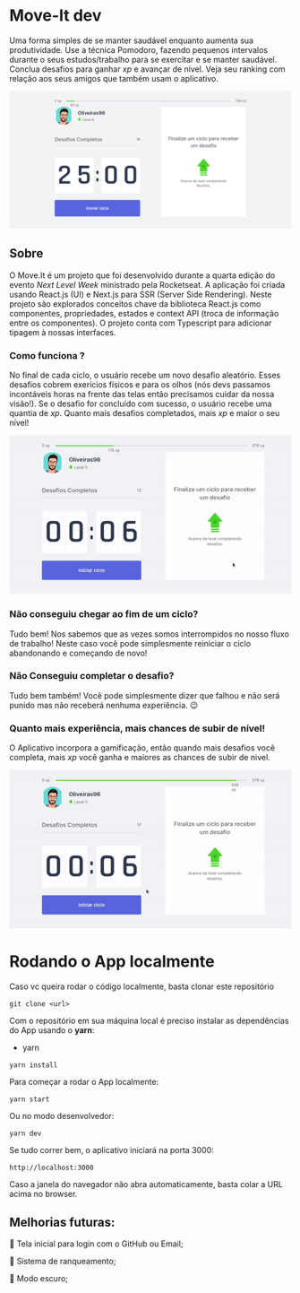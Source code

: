 # Move-It dev

Uma forma simples de se manter saudável enquanto aumenta sua produtividade. Use a técnica Pomodoro, fazendo pequenos intervalos durante o seus estudos/trabalho para se exercitar e se manter saudável. Conclua desafios para ganhar *xp* e avançar de nível. Veja seu ranking com relação aos seus amigos que também usam o aplicativo.

![alt-text](/img/app-inicio.png)

## Sobre

O Move.It é um projeto que foi desenvolvido durante a quarta edição do evento *Next Level Week* ministrado pela Rocketseat. A aplicação foi criada usando React.js (UI) e Next.js para SSR (Server Side Rendering). Neste projeto são explorados conceitos chave da biblioteca React.js como componentes, propriedades, estados e context API (troca de informação entre os componentes). O projeto conta com Typescript para adicionar tipagem à nossas interfaces.

### Como funciona ?

No final de cada ciclo, o usuário recebe um novo desafio aleatório. Esses desafios cobrem exerícios físicos e para os olhos (nós devs passamos incontáveis horas na frente das telas então precisamos cuidar da nossa visão!). Se o desafio for concluído com sucesso, o usuário recebe uma quantia de *xp*. Quanto mais desafios completados, mais *xp* e maior o seu nível!

![alt-text](/img/app-presentation.gif)

### Não conseguiu chegar ao fim de um ciclo? 

Tudo bem! Nos sabemos que as vezes somos interrompidos no nosso fluxo de trabalho! Neste caso você pode simplesmente reiniciar o ciclo abandonando e começando de novo!

### Não Conseguiu completar o desafio? 

Tudo bem também! Você pode simplesmente dizer que falhou e não será punido mas não receberá nenhuma experiência. :wink:

### Quanto mais experiência, mais chances de subir de nível!

 O Aplicativo incorpora a gamificação, então quando mais desafios você completa, mais *xp* você ganha e maiores as chances de subir de nivel.

![alt-text](/img/level-up.gif)

# Rodando o App localmente

Caso vc queira rodar o código localmente, basta clonar este repositório

```
git clone <url>
```

Com o repositório em sua máquina local é preciso instalar as dependências do App usando o **yarn**:


- yarn 
```
yarn install
```

Para começar a rodar o App localmente:
```
yarn start
```

Ou no modo desenvolvedor:
```
yarn dev
```

Se tudo correr bem, o aplicativo iniciará na porta 3000:

```
http://localhost:3000
```

Caso a janela do navegador não abra automaticamente, basta colar a URL acima no browser.


## Melhorias futuras:

:beginner: Tela inicial para login com o GitHub ou Email;

:beginner: Sistema de ranqueamento;

:beginner: Modo escuro;
